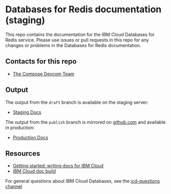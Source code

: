 # Databases for Redis documentation (staging)

This repo contains the documentation for the IBM Cloud Databases for Redis service. Please use issues or pull requests in this repo for any changes or problems in the Databases for Redis documentation.

## Contacts for this repo

- [The Compose Devcom Team](https://github.ibm.com/orgs/cloud-docs/teams/compose-devcom)

## Output

The output from the `draft` branch is available on the staging server: 

- [Staging Docs](https://test.cloud.ibm.com/docs/services/databases-for-redis)

The output from the `publish` branch is mirrored on [github.com](https://github.com/ibm-cloud-docs/databases-for-redis) and available in production:

- [Production Docs](https://cloud.ibm.com/docs/services/databases-for-redis)

## Resources

- [Getting started: writing docs for IBM Cloud](https://test.cloud.ibm.com/docs/developing/writing?topic=writing-get-started-onboarding)
- [IBM Cloud doc build](https://test.cloud.ibm.com/docs/developing/writing?topic=writing-get-start-docbuilds)

For general questions about IBM Cloud Databases, see the [icd-questions channel](https://ibm-cloudplatform.slack.com/messages/C534XRCF3/)